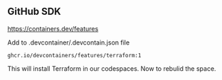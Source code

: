 ## GitHub SDK

https://containers.dev/features

Add to .devcontainer/.devcontain.json file

```
ghcr.io/devcontainers/features/terraform:1
```
This will install Terraform in our codespaces.
Now to rebulid the space.
